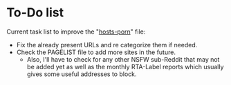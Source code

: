 # To-Do list
Current task list to improve the "[hosts-porn](https://raw.githubusercontent.com/foopsss/hosts/master/hosts-porn)" file:
- Fix the already present URLs and re categorize them if needed.
- Check the PAGELIST file to add more sites in the future.
  - Also, I'll have to check for any other NSFW sub-Reddit that may not be added yet as well as the monthly RTA-Label reports which usually gives some useful addresses to block.
